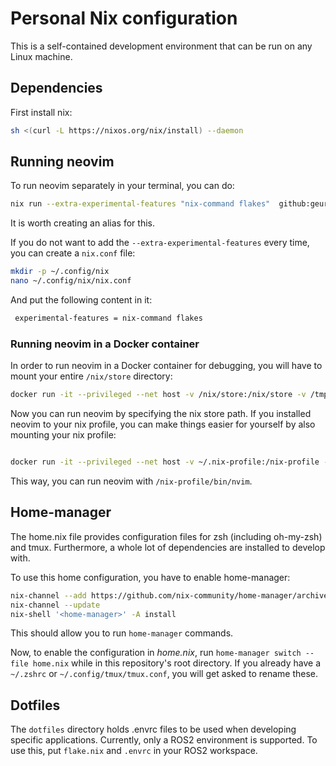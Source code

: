 # Personal Nix configuration
This is a self-contained development environment that can be run on any Linux machine. 

## Dependencies
First install nix:
```bash
sh <(curl -L https://nixos.org/nix/install) --daemon
```

## Running neovim

To run neovim separately in your terminal, you can do:
```bash
nix run --extra-experimental-features "nix-command flakes"  github:geurto/nix
```
It is worth creating an alias for this.

If you do not want to add the ``--extra-experimental-features`` every time, you can create a ``nix.conf`` file:
```bash
mkdir -p ~/.config/nix
nano ~/.config/nix/nix.conf
```

And put the following content in it:
```bash 
 experimental-features = nix-command flakes
```

### Running neovim in a Docker container
In order to run neovim in a Docker container for debugging, you will have to mount your entire `/nix/store` directory:
```bash
docker run -it --privileged --net host -v /nix/store:/nix/store -v /tmp/.X11-unix:/tmp/.X11-unix -e DISPLAY=$DISPLAY <DOCKER_IMAGE> zsh
```
Now you can run neovim by specifying the nix store path. If you installed neovim to your nix profile, you can make things easier for yourself by also mounting your nix profile:
```bash

docker run -it --privileged --net host -v ~/.nix-profile:/nix-profile -v /nix/store:/nix/store -v /tmp/.X11-unix:/tmp/.X11-unix -e DISPLAY=$DISPLAY <DOCKER_IMAGE> zsh
```
This way, you can run neovim with `/nix-profile/bin/nvim`.

## Home-manager
The home.nix file provides configuration files for zsh (including oh-my-zsh) and tmux.
Furthermore, a whole lot of dependencies are installed to develop with.

To use this home configuration, you have to enable home-manager:

```bash
nix-channel --add https://github.com/nix-community/home-manager/archive/master.tar.gz home-manager
nix-channel --update
nix-shell '<home-manager>' -A install
```

This should allow you to run `home-manager` commands.

Now, to enable the configuration in *home.nix*, run `home-manager switch --file home.nix` while in this repository's root directory. If you already have a `~/.zshrc` or `~/.config/tmux/tmux.conf`, you will get asked to rename these.

## Dotfiles
The `dotfiles` directory holds .envrc files to be used when developing specific applications. Currently, only a ROS2 environment is supported. To use this, put `flake.nix` and `.envrc` in your ROS2 workspace.

